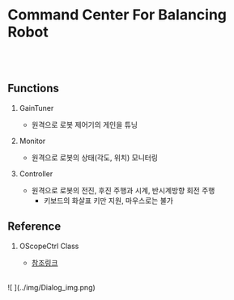 # Command Center For Balancing Robot
<br>
<br>

## Functions

1. GainTuner

    - 원격으로 로봇 제어기의 게인을 튜닝

2. Monitor

    - 원격으로 로봇의 상태(각도, 위치) 모니터링

3. Controller

    - 원격으로 로봇의 전진, 후진 주행과 시계, 반시계방향 회전 주행
        - 키보드의 화살표 키만 지원, 마우스로는 불가

## Reference

1. OScopeCtrl Class

    - [참조링크](http://blog.daum.net/pg365/126)
<br>
<!-- ### Screen shot -->
![ ](../img/Dialog_img.png)

